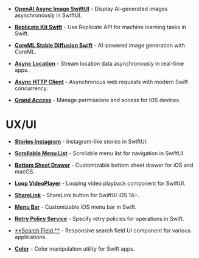 - [**OpenAI Async Image SwiftUI**](https://github.com/The-Igor/openai-async-image-swiftui) - Display AI-generated images asynchronously in SwiftUI.

- [**Replicate Kit Swift**](https://github.com/The-Igor/replicate-kit-swift) - Use Replicate API for machine learning tasks in Swift.

- [**CoreML Stable Diffusion Swift**](https://github.com/The-Igor/coreml-stable-diffusion-swift) - AI-powered image generation with CoreML.

- [**Async Location**](https://github.com/The-Igor/d3-async-location) - Stream location data asynchronously in real-time apps.


- [**Async HTTP Client**](https://github.com/The-Igor/async-http-client) - Asynchronous web requests with modern Swift concurrency.

- [**Grand Access**](https://github.com/The-Igor/grand-access) - Manage permissions and access for iOS devices.

# UX/UI

- [**Stories Instagram**](https://github.com/The-Igor/d3-stories-instagram) - Instagram-like stories in SwiftUI.

- [**Scrollable Menu List**](https://github.com/The-Igor/d3-scrollable-menu-list) - Scrollable menu list for navigation in SwiftUI.

- [**Bottom Sheet Drawer**](https://github.com/The-Igor/swiftui-bottom-sheet-drawer) - Customizable bottom sheet drawer for iOS and macOS.

- [**Loop VideoPlayer**](https://github.com/The-Igor/swiftui-loop-videoplayer) - Looping video playback component for SwiftUI.

- [**ShareLink**](https://github.com/The-Igor/sharelink-for-swiftui) - ShareLink button for SwiftUI iOS 14+.

- [**Menu Bar**](https://github.com/The-Igor/d3-menu-bar) - Customizable iOS menu bar in Swift.

- [**Retry Policy Service**](https://github.com/The-Igor/retry-policy-service) - Specify retry policies for operations in Swift.

- [**Search Field **](https://github.com/The-Igor/swiftui-search-field-shell-line) - Responsive search field UI component for various applications.

- [**Color**](https://github.com/The-Igor/d3-color) - Color manipulation utility for Swift apps.
